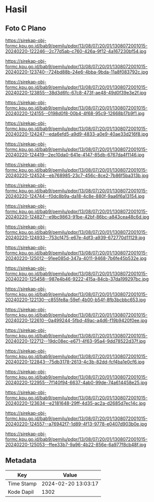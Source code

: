 # Hasil

## Foto C Plano

https://sirekap-obj-formc.kpu.go.id/bab9/pemilu/pdpr/13/08/07/20/01/1308072001015-20240220-122246--2c77d5ab-c760-426a-9f12-4a167230bf54.jpg

https://sirekap-obj-formc.kpu.go.id/bab9/pemilu/pdpr/13/08/07/20/01/1308072001015-20240220-123740--724bd88b-24e6-4bba-9bda-11a8f083792c.jpg

https://sirekap-obj-formc.kpu.go.id/bab9/pemilu/pdpr/13/08/07/20/01/1308072001015-20240220-123855--38d3d6fc-67c8-473f-ae48-49d0f39e3e2f.jpg

https://sirekap-obj-formc.kpu.go.id/bab9/pemilu/pdpr/13/08/07/20/01/1308072001015-20240220-124155--0198d0f8-00b4-4f68-95c9-12668b17b9f1.jpg

https://sirekap-obj-formc.kpu.go.id/bab9/pemilu/pdpr/13/08/07/20/01/1308072001015-20240220-124247--eda6efd5-a9d9-4833-a0e9-40ae33d216f8.jpg

https://sirekap-obj-formc.kpu.go.id/bab9/pemilu/pdpr/13/08/07/20/01/1308072001015-20240220-124419--2ec10da0-641e-4147-85db-6767da4f1146.jpg

https://sirekap-obj-formc.kpu.go.id/bab9/pemilu/pdpr/13/08/07/20/01/1308072001015-20240220-124524--eb768985-23c7-456c-8ce2-7b86f5ba313b.jpg

https://sirekap-obj-formc.kpu.go.id/bab9/pemilu/pdpr/13/08/07/20/01/1308072001015-20240220-124744--f0dc8b9a-da18-4c8e-880f-9aa6f6a13154.jpg

https://sirekap-obj-formc.kpu.go.id/bab9/pemilu/pdpr/13/08/07/20/01/1308072001015-20240220-124827--e9bc9863-91be-42bf-86bc-a843cea48c6d.jpg

https://sirekap-obj-formc.kpu.go.id/bab9/pemilu/pdpr/13/08/07/20/01/1308072001015-20240220-124933--753cf475-e67e-4df3-a939-672770d11129.jpg

https://sirekap-obj-formc.kpu.go.id/bab9/pemilu/pdpr/13/08/07/20/01/1308072001015-20240220-125012--91ee085d-347a-4011-9468-7b6fe45b532e.jpg

https://sirekap-obj-formc.kpu.go.id/bab9/pemilu/pdpr/13/08/07/20/01/1308072001015-20240220-125458--987e4b46-9222-415a-84cb-37da199297bc.jpg

https://sirekap-obj-formc.kpu.go.id/bab9/pemilu/pdpr/13/08/07/20/01/1308072001015-20240220-122130--c855fe8a-59ef-4b00-b54f-8fb3bcbbc653.jpg

https://sirekap-obj-formc.kpu.go.id/bab9/pemilu/pdpr/13/08/07/20/01/1308072001015-20240220-122610--0a499244-5fbd-49ac-a4d6-f19b9420f0ee.jpg

https://sirekap-obj-formc.kpu.go.id/bab9/pemilu/pdpr/13/08/07/20/01/1308072001015-20240220-122712--19dc08ec-e671-4f63-95a4-9dd78522d37f.jpg

https://sirekap-obj-formc.kpu.go.id/bab9/pemilu/pdpr/13/08/07/20/01/1308072001015-20240220-122843--75db3178-2613-4c3b-82dd-fcf4ba1e0cf6.jpg

https://sirekap-obj-formc.kpu.go.id/bab9/pemilu/pdpr/13/08/07/20/01/1308072001015-20240220-122955--7f140f94-6637-4ab0-99de-74a614458e25.jpg

https://sirekap-obj-formc.kpu.go.id/bab9/pemilu/pdpr/13/08/07/20/01/1308072001015-20240220-123634--e2181648-29ff-4d35-ac2a-d2685d7ec14c.jpg

https://sirekap-obj-formc.kpu.go.id/bab9/pemilu/pdpr/13/08/07/20/01/1308072001015-20240220-124557--a76942f7-1d89-4f13-9778-e0407d903b0e.jpg

https://sirekap-obj-formc.kpu.go.id/bab9/pemilu/pdpr/13/08/07/20/01/1308072001015-20240220-125053--ffee33b7-9a96-4b22-856e-6a977f8cb48f.jpg


## Metadata

| Key        | Value               |
| ---------- | ------------------- |
| Time Stamp | 2024-02-20 13:03:17 |
| Kode Dapil | 1302                |



